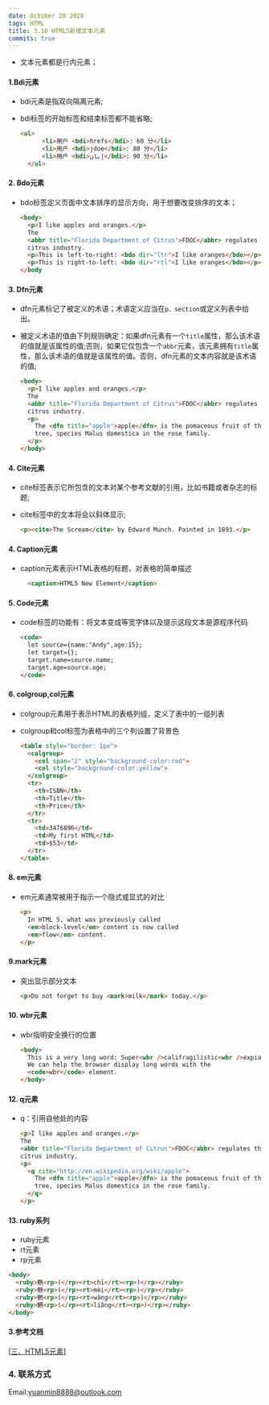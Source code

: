 ```yaml
---
date: October 28 2020
tags: HTML
title: 3.10 HTML5新增文本元素
commits: true
---
```


- 文本元素都是行内元素；

#### 1.Bdi元素

- bdi元素是指双向隔离元素;
- bdi标签的开始标签和结束标签都不能省略;

  ```html
  <ul>
		<li>用户 <bdi>hrefs</bdi>: 60 分</li>
		<li>用户 <bdi>jdoe</bdi>: 80 分</li>
		<li>用户 <bdi>إيان</bdi>: 90 分</li>
	</ul>
  ```

#### 2. Bdo元素

- bdo标签定义页面中文本排序的显示方向，用于想要改变排序的文本；

  ```html
  <body>
    <p>I like apples and oranges.</p>
    The
    <abbr title="Florida Department of Citrus">FDOC</abbr> regulates the Florida
    citrus industry.
    <p>This is left-to-right: <bdo dir="ltr">I like oranges</bdo></p>
    <p>This is right-to-left: <bdo dir="rtl">I like oranges</bdo></p>
  </body
  ```

#### 3. Dfn元素

- dfn元素标记了被定义的术语；术语定义应当在`p、section`或定义列表中给出。
- 被定义术语的值由下列规则确定：如果dfn元素有一个`title`属性，那么该术语的值就是该属性的值;否则，如果它仅包含一个`abbr`元素，该元素拥有`title`属性，那么该术语的值就是该属性的值。否则，dfn元素的文本内容就是该术语的值;

  ```html
  <body>
    <p>I like apples and oranges.</p>
    The
    <abbr title="Florida Department of Citrus">FDOC</abbr> regulates the Florida
    citrus industry.
    <p>
      The <dfn title="apple">apple</dfn> is the pomaceous fruit of the apple
      tree, species Malus domestica in the rose family.
    </p>
  </body>
  ```

#### 4. Cite元素

- cite标签表示它所包含的文本对某个参考文献的引用，比如书籍或者杂志的标题;
- cite标签中的文本将会以斜体显示;

  ```html
  <p><cite>The Scream</cite> by Edward Munch. Painted in 1893.</p>
  ```

#### 4. Caption元素

- caption元素表示HTML表格的标题，对表格的简单描述

  ```html
	<caption>HTML5 New Element</caption>
  ```

#### 5. Code元素

- code标签的功能有：将文本变成等宽字体以及提示这段文本是源程序代码

  ```html
  <code>
    let source={name:"Andy",age:15};
    let target={};
    target.name=source.name;
    target.age=source.age;
  </code>
  ```

#### 6. colgroup,col元素

- colgroup元素用于表示HTML的表格列组，定义了表中的一组列表
- colgroup和col标签为表格中的三个列设置了背景色

  ```html
  <table style="border: 1px">
    <colgroup>
      <col span="2" style="background-color:red">
      <col style="background-color:yellow">
    </colgroup>
    <tr>
      <th>ISBN</th>
      <th>Title</th>
      <th>Price</th>
    </tr>
    <tr>
      <td>3476896</td>
      <td>My first HTML</td>
      <td>$53</td>
    </tr>
  </table>
  ```

#### 8. em元素

- em元素通常被用于指示一个隐式或显式的对比

  ```html
  <p>
    In HTML 5, what was previously called 
    <em>block-level</em> content is now called 
    <em>flow</em> content.
  </p>
  ```

#### 9.mark元素

- 突出显示部分文本

  ```html
  <p>Do not forget to buy <mark>milk</mark> today.</p>
  ```

#### 10. wbr元素

- wbr指明安全换行的位置

  ```html
  <body>
    This is a very long word: Super<wbr />califragilistic<wbr />expialidocious.
    We can help the browser display long words with the
    <code>wbr</code> element.
  </body>
  ```

#### 12. q元素

- q：引用自他处的内容

  ```html
  <p>I like apples and oranges.</p>
  The
  <abbr title="Florida Department of Citrus">FDOC</abbr> regulates the Florida
  citrus industry.
  <p>
    <q cite="http://en.wikipedia.org/wiki/apple">
      The <dfn title="apple">apple</dfn> is the pomaceous fruit of the apple
      tree, species Malus domestica in the rose family.
    </q>
  </p>
  ```

#### 13. ruby系列

   - ruby元素
   - rt元素
   - rp元素

  ```html
  <body>
    <ruby>魑<rp>(</rp><rt>chī</rt><rp>)</rp></ruby>
    <ruby>魅<rp>(</rp><rt>mèi</rt><rp>)</rp></ruby>
    <ruby>魍<rp>(</rp><rt>wǎng</rt><rp>)</rp></ruby>
    <ruby>魉<rp>(</rp><rt>liǎng</rt><rp>)</rp></ruby>
  </body>
  ```


#### 3.参考文档

[[三、HTML5元素]](https://web-dolphin.github.io/2020/10/28/HTML/Tutorial/%E4%B8%89%E3%80%81HTML5%20%E5%85%83%E7%B4%A0/)

### 4. 联系方式

Email:yuanmin8888@outlook.com
